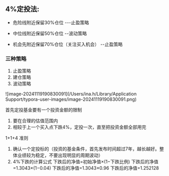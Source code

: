 ## 4%定投法:

- 危险线附近保留30%仓位  ---止盈策略

- 中位线附近保留50%仓位  --波动策略

- 机会先附近保留70%仓位（关注买入机会）  --止盈策略


### 三种策略
1. 止盈策略
2. 建仓策略
3. 波动策略

![image-20241119190830091](/Users/ina.h/Library/Application Support/typora-user-images/image-20241119190830091.png)

首先定投基金要有一个投资金额的限制
1. 要在合理的估值范围内
2. 相较于上一个买入点下跌4%，定投一次，直至把投资金额全部用完

1+1+4 准则
1. 确认一个定投标的（投资的基金条件，首先发布时间超过7年，越长越好。整体业绩较为稳定，不要出现明显的周期波动）
2. 4%下跌的计算公式  下跌后的净值=初始净值×(1−下跌比例) 
下跌后的净值=1.3043×(1−0.04)
下跌后的净值=1.3043×0.96
下跌后的净值=1.252128
